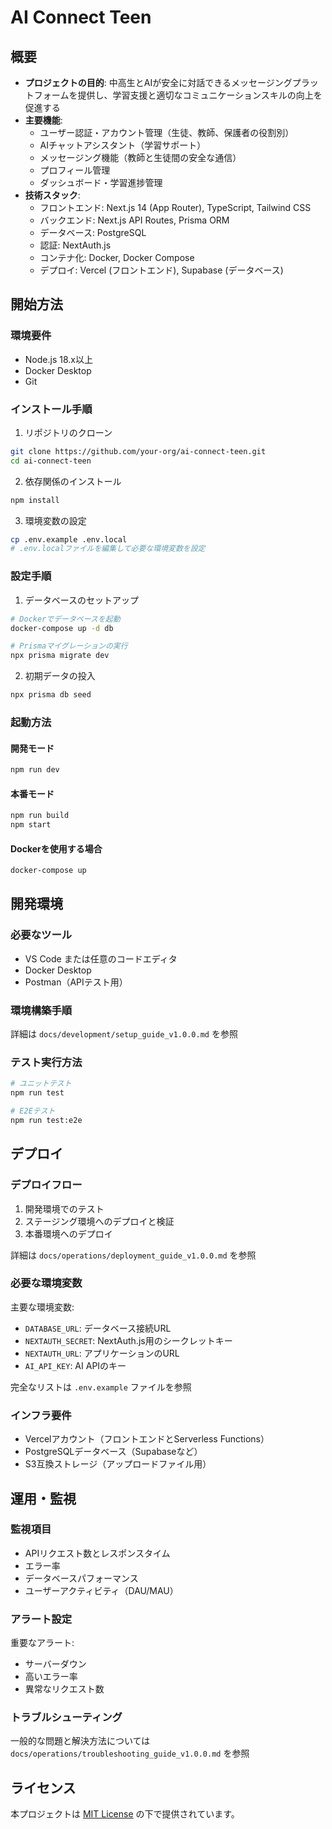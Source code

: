 # AI Connect Teen

## 概要
- **プロジェクトの目的**: 中高生とAIが安全に対話できるメッセージングプラットフォームを提供し、学習支援と適切なコミュニケーションスキルの向上を促進する
- **主要機能**:
  - ユーザー認証・アカウント管理（生徒、教師、保護者の役割別）
  - AIチャットアシスタント（学習サポート）
  - メッセージング機能（教師と生徒間の安全な通信）
  - プロフィール管理
  - ダッシュボード・学習進捗管理
- **技術スタック**:
  - フロントエンド: Next.js 14 (App Router), TypeScript, Tailwind CSS
  - バックエンド: Next.js API Routes, Prisma ORM
  - データベース: PostgreSQL
  - 認証: NextAuth.js
  - コンテナ化: Docker, Docker Compose
  - デプロイ: Vercel (フロントエンド), Supabase (データベース)

## 開始方法

### 環境要件
- Node.js 18.x以上
- Docker Desktop
- Git

### インストール手順
1. リポジトリのクローン
```bash
git clone https://github.com/your-org/ai-connect-teen.git
cd ai-connect-teen
```

2. 依存関係のインストール
```bash
npm install
```

3. 環境変数の設定
```bash
cp .env.example .env.local
# .env.localファイルを編集して必要な環境変数を設定
```

### 設定手順
1. データベースのセットアップ
```bash
# Dockerでデータベースを起動
docker-compose up -d db

# Prismaマイグレーションの実行
npx prisma migrate dev
```

2. 初期データの投入
```bash
npx prisma db seed
```

### 起動方法
#### 開発モード
```bash
npm run dev
```

#### 本番モード
```bash
npm run build
npm start
```

#### Dockerを使用する場合
```bash
docker-compose up
```

## 開発環境

### 必要なツール
- VS Code または任意のコードエディタ
- Docker Desktop
- Postman（APIテスト用）

### 環境構築手順
詳細は `docs/development/setup_guide_v1.0.0.md` を参照

### テスト実行方法
```bash
# ユニットテスト
npm run test

# E2Eテスト
npm run test:e2e
```

## デプロイ

### デプロイフロー
1. 開発環境でのテスト
2. ステージング環境へのデプロイと検証
3. 本番環境へのデプロイ

詳細は `docs/operations/deployment_guide_v1.0.0.md` を参照

### 必要な環境変数
主要な環境変数:
- `DATABASE_URL`: データベース接続URL
- `NEXTAUTH_SECRET`: NextAuth.js用のシークレットキー
- `NEXTAUTH_URL`: アプリケーションのURL
- `AI_API_KEY`: AI APIのキー

完全なリストは `.env.example` ファイルを参照

### インフラ要件
- Vercelアカウント（フロントエンドとServerless Functions）
- PostgreSQLデータベース（Supabaseなど）
- S3互換ストレージ（アップロードファイル用）

## 運用・監視

### 監視項目
- APIリクエスト数とレスポンスタイム
- エラー率
- データベースパフォーマンス
- ユーザーアクティビティ（DAU/MAU）

### アラート設定
重要なアラート:
- サーバーダウン
- 高いエラー率
- 異常なリクエスト数

### トラブルシューティング
一般的な問題と解決方法については `docs/operations/troubleshooting_guide_v1.0.0.md` を参照

## ライセンス
本プロジェクトは [MIT License](LICENSE) の下で提供されています。
